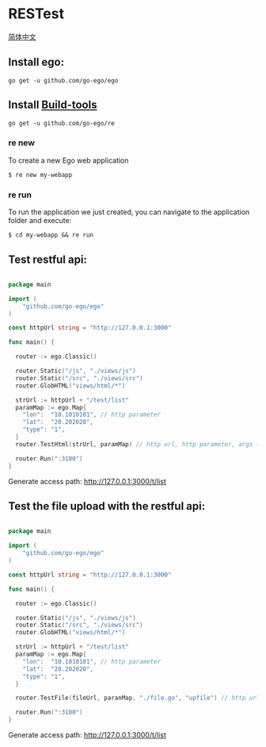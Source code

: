 # RESTest

[简体中文](https://github.com/go-ego/RESTest/blob/master/README_zh.md)

## Install ego:
```
go get -u github.com/go-ego/ego  
```

## Install [Build-tools](https://github.com/go-ego/re)
```
go get -u github.com/go-ego/re 
```
### re new 
To create a new Ego web application

```
$ re new my-webapp
```

### re run

To run the application we just created, you can navigate to the application folder and execute:
```
$ cd my-webapp && re run
```

## Test restful api:
```Go

package main

import (
	"github.com/go-ego/ego"
)

const httpUrl string = "http://127.0.0.1:3000"

func main() {

  router := ego.Classic()

  router.Static("/js", "./views/js")
  router.Static("/src", "./views/src")
  router.GlobHTML("views/html/*")

  strUrl := httpUrl + "/test/list"
  paramMap := ego.Map{
    "lon":  "10.1010101", // http parameter
    "lat":  "20.202020",
    "type": "1",
  }
  router.TestHtml(strUrl, paramMap) // http url, http parameter, args (optional parameters): The default is "data".

  router.Run(":3100")
}

```

Generate access path: http://127.0.0.1:3000/t/list

## Test the file upload with the restful api:
```Go

package main

import (
	"github.com/go-ego/ego"
)

const httpUrl string = "http://127.0.0.1:3000"

func main() {

  router := ego.Classic()

  router.Static("/js", "./views/js")
  router.Static("/src", "./views/src")
  router.GlobHTML("views/html/*")

  strUrl := httpUrl + "/test/list"
  paramMap := ego.Map{
    "lon":  "10.1010101", // http parameter
    "lat":  "20.202020",
    "type": "1",
  }

  router.TestFile(fileUrl, paranMap, "./file.go", "upfile") // http url, http parameter, file path, upload file parameters

  router.Run(":3100")
}

```

Generate access path: http://127.0.0.1:3000/t/list